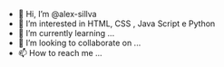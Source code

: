 - 👋 Hi, I’m @alex-sillva
- 👀 I’m interested in  HTML, CSS , Java Script e Python
- 🌱 I’m currently learning ...
- 💞️ I’m looking to collaborate on ...
- 📫 How to reach me ...

<!---
alex-sillva/alex-sillva is a ✨ special ✨ repository because its `README.md` (this file) appears on your GitHub profile.
You can click the Preview link to take a look at your changes.
--->
